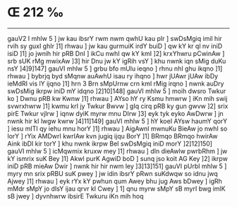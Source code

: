 # Œ 212 ‰
---
gauV2 I mhlw 5 ] jw kau ibsrY rwm nwm qwhU kau pIr ] swDsMgiq imil
hir rvih sy guxI ghIr ]1] rhwau ] jw kau gurmuiK irdY buiD ] qw kY
kr ql nv iniD isiD ]1] jo jwnih hir pRB DnI ] ikCu nwhI qw kY kmI
]2] krxYhwru pCwinAw ] srb sUK rMg mwixAw ]3] hir Dnu jw kY igRih
vsY ] khu nwnk iqn sMig duKu nsY ]4]9]147] gauVI mhlw 5 ] grbu
bfo mUlu ieqno ] rhnu nhI ghu ikqno ]1] rhwau ] bybrjq byd sMqnw
auAwhU isau ry ihqno ] hwr jUAwr jUAw ibDy ieMdRI vis lY ijqno
]1] hrn
3
Brn sMpUrnw crn kml rMig irqno ] nwnk auDry swDsMig ikrpw iniD mY
idqno ]2]10]148] gauVI mhlw 5 ] moih dwsro Twkur ko ] Dwnu pRB kw
Kwnw ]1] rhwau ] AYso hY ry Ksmu hmwrw ] iKn mih swij svwrxhwrw
]1] kwmu krI jy Twkur Bwvw ] gIq cirq pRB ky gun gwvw ]2] srix
pirE Twkur vjIrw ] iqnw dyiK myrw mnu DIrw ]3] eyk tyk eyko AwDwrw ]
jn nwnk hir kI lwgw kwrw ]4]11]149] gauVI mhlw 5 ] hY koeI
AYsw haumY qorY ] iesu mITI qy iehu mnu horY ]1] rhwau ] AigAwnI mwnuKu
BieAw jo nwhI so lorY ] rYix AMDwrI kwrIAw kvn jugiq ijqu BorY ]1]
BRmqo BRmqo hwirAw Aink ibDI kir torY ] khu nwnk ikrpw BeI swDsMgiq
iniD morY ]2]12]150] gauVI mhlw 5 ] icMqwmix kruxw mey ]1] rhwau
] dIn dieAwlw pwrbRhm ] jw kY ismrix suK Bey ]1] Akwl purK
AgwiD boD ] sunq jso koit AG Key ]2] ikrpw iniD pRB mieAw Dwir ]
nwnk hir hir nwm ley ]3]13]151] gauVI pUrbI mhlw 5 ] myry mn
srix pRBU suK pwey ] jw idin ibsrY pRwn suKdwqw so idnu jwq Ajwey ]1]
rhwau ] eyk rYx kY pwhun qum Awey bhu jug Aws bDwey ] igRh mMdr sMpY jo
dIsY ijau qrvr kI Cwey ] 1] qnu myrw sMpY sB myrI bwg imlK sB jwey ]
dyvnhwrw ibsirE Twkuru iKn mih hoq
####
